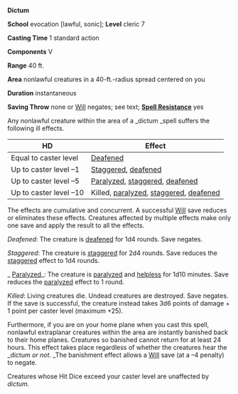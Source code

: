  **Dictum**

**School** evocation [lawful, sonic]; **Level** cleric 7

**Casting Time** 1 standard action

**Components** V

**Range** 40 ft.

**Area** nonlawful creatures in a 40-ft.-radius spread centered on you

**Duration** instantaneous

**Saving Throw** none or [Will](../combat.html#_will) negates; see text; **[Spell Resistance](../glossary.html#_spell-resistance)** yes

Any nonlawful creature within the area of a _dictum _spell suffers the following ill effects.

| HD | Effect |
| --- | --- |
| Equal to caster level | [Deafened](../glossary.html#_deafened) |
| Up to caster level –1 | [Staggered](../glossary.html#_staggered), [deafened](../glossary.html#_deafened) |
| Up to caster level –5 | [Paralyzed](../glossary.html#_paralyzed), [staggered](../glossary.html#_staggered), [deafened](../glossary.html#_deafened) |
| Up to caster level –10 | Killed, [paralyzed](../glossary.html#_paralyzed), [staggered](../glossary.html#_staggered), [deafened](../glossary.html#_deafened) |

The effects are cumulative and concurrent. A successful [Will](../combat.html#_will) save reduces or eliminates these effects. Creatures affected by multiple effects make only one save and apply the result to all the effects.

_Deafened_: The creature is [deafened](../glossary.html#_deafened) for 1d4 rounds. Save negates.

_Staggered_: The creature is [staggered](../glossary.html#_staggered) for 2d4 rounds. Save reduces the [staggered](../glossary.html#_staggered) effect to 1d4 rounds.

_ [Paralyzed](../glossary.html#_paralyzed)_: The creature is [paralyzed](../glossary.html#_paralyzed) and [helpless](../glossary.html#_helpless) for 1d10 minutes. Save reduces the [paralyzed](../glossary.html#_paralyzed) effect to 1 round.

_Killed_: Living creatures die. Undead creatures are destroyed. Save negates. If the save is successful, the creature instead takes 3d6 points of damage + 1 point per caster level (maximum +25).

Furthermore, if you are on your home plane when you cast this spell, nonlawful extraplanar creatures within the area are instantly banished back to their home planes. Creatures so banished cannot return for at least 24 hours. This effect takes place regardless of whether the creatures hear the _dictum _or not_. _The banishment effect allows a [Will](../combat.html#_will) save (at a –4 penalty) to negate.

Creatures whose Hit Dice exceed your caster level are unaffected by _dictum._

